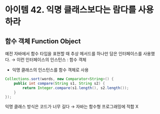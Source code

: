 # 아이템 42. 익명 클래스보다는 람다를 사용하라

## 함수 객체 Function Object

예전 자바에서 함수 타입을 표현할 때 추상 메서드를 하나만 담은 인터페이스를 사용했다.
→ 이런 인터페이스의 인스턴스 : 함수 객체

- 익명 클래스의 인스턴스를 함수 객체로 사용

```java
Collections.sort(words, new Comparator<String>() {
	public int compare(String s1, String s2) {
		return Integer.compare(s1.length(), s2.length());
	}
});
```

익명 클래스 방식은 코드가 너무 길다 → 자바는 함수형 프로그래밍에 적합 X
